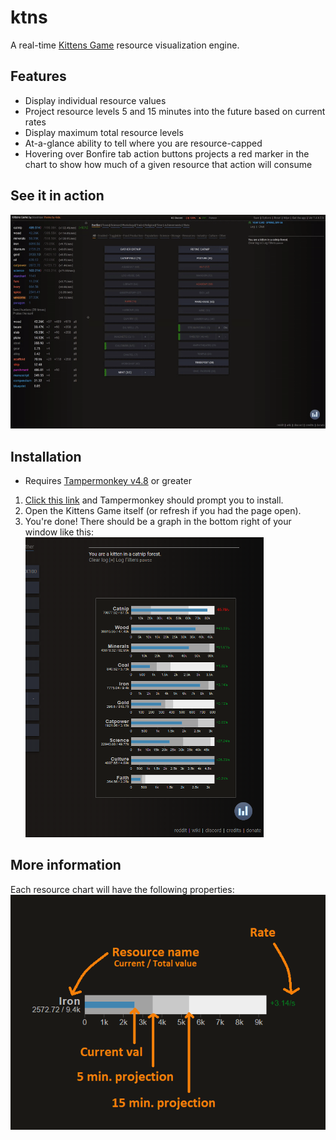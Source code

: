 # ktns

A real-time [Kittens Game](http://bloodrizer.ru/games/kittens/#) resource visualization engine.

## Features

* Display individual resource values
* Project resource levels 5 and 15 minutes into the future based on current rates
* Display maximum total resource levels
* At-a-glance ability to tell where you are resource-capped
* Hovering over Bonfire tab action buttons projects a red marker in the chart to show how much of a given resource that action will consume

## See it in action

![Graphic](images/ktns.gif "ktns")

## Installation

* Requires [Tampermonkey v4.8](https://www.tampermonkey.net/) or greater

1. [Click this link](https://raw.githubusercontent.com/jonrhall/ktns/master/dist/ktns.user.js) and Tampermonkey should prompt you to install.
2. Open the Kittens Game itself (or refresh if you had the page open).
3. You're done! There should be a graph in the bottom right of your window like this:\
  ![Alt text](images/sample.png?raw=true "Sample")

## More information

Each resource chart will have the following properties:\
![Sample chart](images/chart.png?raw=true "Sample chart")
